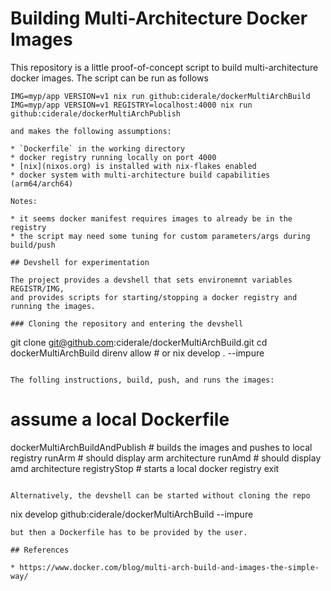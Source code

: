 # Building Multi-Architecture Docker Images

This repository is a little proof-of-concept script to build multi-architecture 
docker images. The script can be run as follows

```
IMG=myp/app VERSION=v1 nix run github:ciderale/dockerMultiArchBuild
IMG=myp/app VERSION=v1 REGISTRY=localhost:4000 nix run github:ciderale/dockerMultiArchPublish

and makes the following assumptions:

* `Dockerfile` in the working directory
* docker registry running locally on port 4000
* [nix](nixos.org) is installed with nix-flakes enabled
* docker system with multi-architecture build capabilities (arm64/arch64)

Notes:

* it seems docker manifest requires images to already be in the registry
* the script may need some tuning for custom parameters/args during build/push

## Devshell for experimentation

The project provides a devshell that sets environemnt variables REGISTR/IMG,
and provides scripts for starting/stopping a docker registry and running the images.

### Cloning the repository and entering the devshell

```
git clone git@github.com:ciderale/dockerMultiArchBuild.git
cd dockerMultiArchBuild
direnv allow      # or nix develop . --impure
```

The folling instructions, build, push, and runs the images:
```
# assume a local Dockerfile
dockerMultiArchBuildAndPublish  # builds the images and pushes to local registry
runArm                          # should display arm architecture
runAmd                         	# should display amd architecture
registryStop                    # starts a local docker registry
exit
```

Alternatively, the devshell can be started without cloning the repo
```
nix develop github:ciderale/dockerMultiArchBuild --impure
```
but then a Dockerfile has to be provided by the user.

## References

* https://www.docker.com/blog/multi-arch-build-and-images-the-simple-way/
